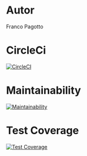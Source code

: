 # Autor
Franco Pagotto

# CircleCi
[![CircleCI](https://dl.circleci.com/status-badge/img/gh/um-computacion-tm/ajedrez-2024-FrancoPagotto0/tree/main.svg?style=svg)](https://dl.circleci.com/status-badge/redirect/gh/um-computacion-tm/ajedrez-2024-FrancoPagotto0/tree/main)

# Maintainability
[![Maintainability](https://api.codeclimate.com/v1/badges/3f9a74d1937f4576ffc5/maintainability)](https://codeclimate.com/github/um-computacion-tm/ajedrez-2024-FrancoPagotto0/maintainability)

# Test Coverage
[![Test Coverage](https://api.codeclimate.com/v1/badges/3f9a74d1937f4576ffc5/test_coverage)](https://codeclimate.com/github/um-computacion-tm/ajedrez-2024-FrancoPagotto0/test_coverage)